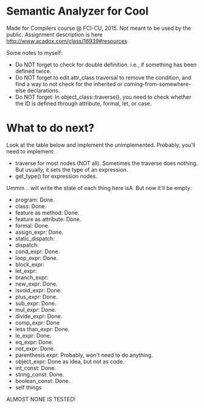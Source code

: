 # Semantic Analyzer for Cool

Made for Compilers course @ FCI-CU, 2015. Not meant to be used by the public. Assignment description is here http://www.acadox.com/class/16939#resources

Some notes to myself:
- Do NOT forget to check for double definition. i.e., if something has been defined twice.
- Do NOT forget to edit attr_class traversal to remove the condition, and find a way to not check for the inherited or coming-from-somewhere-else declarations.
- Do NOT forget: In object_class::traverse(), you need to check whether the ID is defined through attribute, formal, let, or case.


# What to do next?
Look at the table below and implement the unimplemented.
Probably, you'll need to implement:
- traverse for most nodes (NOT all). Sometimes the traverse does nothing. But usually, it sets the type of an expression.
- get_type() for expression nodes.

Ummm .. will write the state of each thing here isA. But now it'll be empty:
- program: Done.
- class: Done.
- feature as method: Done.
- feature as attribute: Done.
- formal: Done.
- assign_expr: Done.
- static_dispatch:
- dispatch:
- cond_expr: Done.
- loop_expr: Done.
- block_expr:
- let_expr:
- branch_expr:
- new_expr: Done.
- isvoid_expr: Done.
- plus_expr: Done.
- sub_expr: Done.
- mul_expr: Done.
- divide_expr: Done.
- comp_expr: Done
- less than_expr: Done.
- le_expr: Done.
- eq_expr: Done.
- not_expr: Done.
- parenthesis expr: Probably, won't need to do anything.
- object_expr: Done as idea, but not as code.
- int_const: Done.
- string_const: Done.
- boolean_const: Done.
- self things

ALMOST NONE IS TESTED!
